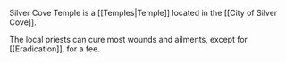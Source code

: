 Silver Cove Temple is a [[Temples|Temple]] located in the [[City of Silver Cove]].

The local priests can cure most wounds and ailments, except for [[Eradication]], for a fee.